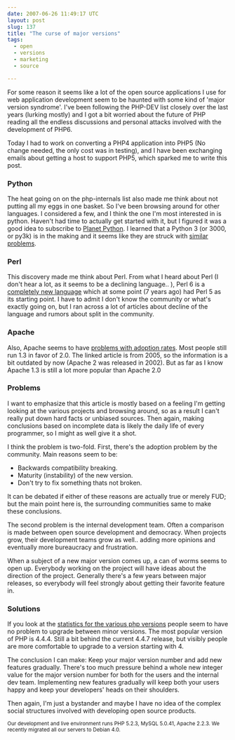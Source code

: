 ```yaml
---
date: 2007-06-26 11:49:17 UTC
layout: post
slug: 137
title: "The curse of major versions"
tags:
  - open
  - versions
  - marketing
  - source

---
```

<p>For some reason it seems like a lot of the open source applications I use for web application development seem to be haunted with some kind of 'major version syndrome'. I've been following the PHP-DEV list closely over the last years (lurking mostly) and I got a bit worried about the future of PHP reading all the endless discussions and personal attacks involved with the development of PHP6.</p>

<p>Today I had to work on converting a PHP4 application into PHP5 (No change needed, the only cost was in testing), and I have been exchanging emails about getting a host to support PHP5, which sparked me to write this post.</p>

<h3>Python</h3>

<p>The heat going on on the php-internals list also made me think about not putting all my eggs in one basket. So I've been browsing around for other languages. I considered a few, and I think the one I'm most interested in is python. Haven't had time to actually get started with it, but I figured it was a good idea to subscribe to <a href="http://planet.python.org/">Planet Python</a>. I learned that a Python 3 (or 3000, or py3k) is in the making and it seems like they are struck with <a href="http://oakwinter.com/code/on-python-3000-whinging/">similar problems</a>.</p>

<h3>Perl</h3>

<p>This discovery made me think about Perl. From what I heard about Perl (I don't hear a lot, as it seems to be a declining language.. ), Perl 6 is a <a href="http://www.perlmonks.org/?node_id=614634">completely new language</a> which at some point (7 years ago) had Perl 5 as its starting point. I have to admit I don't know the community or what's exactly going on, but I ran across a lot of articles about decline of the language and rumors about split in the community.</p>

<h3>Apache</h3>

<p>Also, Apache seems to have <a href="http://www.jimjag.com/imo/index.php?/archives/16-Is-Apache-1.3-Apache-2.0s-worse-enemy.html">problems with adoption rates</a>. Most people still run 1.3 in favor of 2.0. The linked article is from 2005, so the information is a bit outdated by now (Apache 2 was released in 2002). But as far as I know Apache 1.3 is still a lot more popular than Apache 2.0</p>

<h3>Problems</h3>

<p>I want to emphasize that this article is mostly based on a feeling I'm getting looking at the various projects and browsing around, so as a result I can't really put down hard facts or unbiased sources. Then again, making conclusions based on incomplete data is likely the daily life of every programmer, so I might as well give it a shot.</p> 

<p>I think the problem is two-fold. First, there's the adoption problem by the community. Main reasons seem to be:</p>

<ul>
  <li>Backwards compatibility breaking.</li>
  <li>Maturity (instability) of the new version.</li>
  <li>Don't try to fix something thats not broken.</li>
</ul>

<p>It can be debated if either of these reasons are actually true or merely FUD; but the main point here is, the surrounding communities same to make these conclusions.</p>

<p>The second problem is the internal development team. Often a comparison is made between open source development and democracy. When projects grow, their development teams grow as well.. adding more opinions and eventually more bureaucracy and frustration.</p>

<p>When a subject of a new major version comes up, a can of worms seems to open up. Everybody working on the project will have ideas about the direction of the project. Generally there's a few years between major releases, so everybody will feel strongly about getting their favorite feature in.</p>

<h3>Solutions</h3>

<p>If you look at the <a href="http://www.nexen.net/images/stories/phpversion/200705/versions.en.png">statistics for the various php versions</a> people seem to have no problem to upgrade between minor versions. The most popular version of PHP is 4.4.4. Still a bit behind the current 4.4.7 release, but visibly people are more comfortable to upgrade to a version starting with 4.</p>

<p>The conclusion I can make: Keep your major version number and add new features gradually. There's too much pressure behind a whole new integer value for the major version number for both for the users and the internal dev team. Implementing new features gradually will keep both your users happy and keep your developers' heads on their shoulders.</p>

<p>Then again, I'm just a bystander and maybe I have no idea of the complex social structures involved with developing open source products.</p>

<p><small>Our development and live environment runs PHP 5.2.3, MySQL 5.0.41, Apache 2.2.3. We recently migrated all our servers to Debian 4.0.</small></p>
